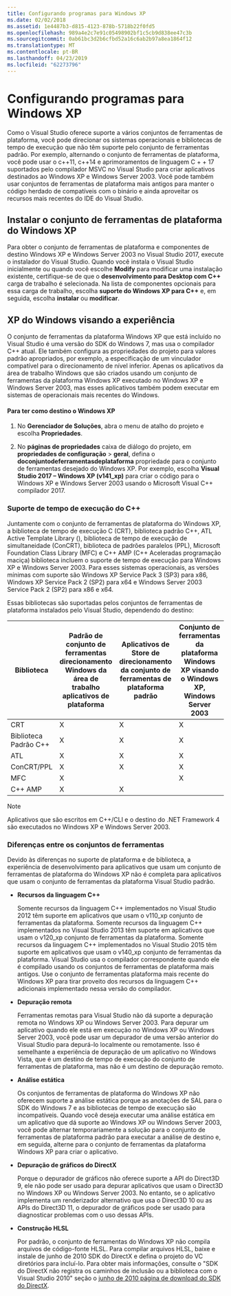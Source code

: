 ```yaml
---
title: Configurando programas para Windows XP
ms.date: 02/02/2018
ms.assetid: 1e4487b3-d815-4123-878b-5718b22f0fd5
ms.openlocfilehash: 989a4e2c7e91c05498902bf1c5cb9d838ee47c3b
ms.sourcegitcommit: 0ab61bc3d2b6cfbd52a16c6ab2b97a8ea1864f12
ms.translationtype: MT
ms.contentlocale: pt-BR
ms.lasthandoff: 04/23/2019
ms.locfileid: "62273796"
---
```

# <a name="configuring-programs-for-windows-xp"></a>Configurando programas para Windows XP

Como o Visual Studio oferece suporte a vários conjuntos de ferramentas de plataforma, você pode direcionar os sistemas operacionais e bibliotecas de tempo de execução que não têm suporte pelo conjunto de ferramentas padrão. Por exemplo, alternando o conjunto de ferramentas de plataforma, você pode usar o c++11, c++14 e aprimoramentos de linguagem C + + 17 suportados pelo compilador MSVC no Visual Studio para criar aplicativos destinados ao Windows XP e Windows Server 2003. Você pode também usar conjuntos de ferramentas de plataforma mais antigos para manter o código herdado de compatíveis com o binário e ainda aproveitar os recursos mais recentes do IDE do Visual Studio.

## <a name="install-the-windows-xp-platform-toolset"></a>Instalar o conjunto de ferramentas de plataforma do Windows XP

Para obter o conjunto de ferramentas de plataforma e componentes de destino Windows XP e Windows Server 2003 no Visual Studio 2017, execute o instalador do Visual Studio. Quando você instala o Visual Studio inicialmente ou quando você escolhe **Modify** para modificar uma instalação existente, certifique-se de que o **desenvolvimento para Desktop com C++** carga de trabalho é selecionada. Na lista de componentes opcionais para essa carga de trabalho, escolha **suporte do Windows XP para C++** e, em seguida, escolha **instalar** ou **modificar**.

## <a name="windows-xp-targeting-experience"></a>XP do Windows visando a experiência

O conjunto de ferramentas da plataforma Windows XP que está incluído no Visual Studio é uma versão do SDK do Windows 7, mas usa o compilador C++ atual. Ele também configura as propriedades do projeto para valores padrão apropriados, por exemplo, a especificação de um vinculador compatível para o direcionamento de nível inferior. Apenas os aplicativos da área de trabalho Windows que são criados usando um conjunto de ferramentas da plataforma Windows XP executado no Windows XP e Windows Server 2003, mas esses aplicativos também podem executar em sistemas de operacionais mais recentes do Windows.

#### <a name="to-target-windows-xp"></a>Para ter como destino o Windows XP

1. No **Gerenciador de Soluções**, abra o menu de atalho do projeto e escolha **Propriedades**.

1. No **páginas de propriedades** caixa de diálogo do projeto, em **propriedades de configuração** > **geral**, defina o **doconjuntodeferramentasdeplataforma** propriedade para o conjunto de ferramentas desejado do Windows XP. Por exemplo, escolha **Visual Studio 2017 – Windows XP (v141_xp)** para criar o código para o Windows XP e Windows Server 2003 usando o Microsoft Visual C++ compilador 2017.

### <a name="c-runtime-support"></a>Suporte de tempo de execução do C++

Juntamente com o conjunto de ferramentas de plataforma do Windows XP, a biblioteca de tempo de execução C (CRT), biblioteca padrão C++, ATL Active Template Library (), biblioteca de tempo de execução de simultaneidade (ConCRT), biblioteca de padrões paralelos (PPL), Microsoft Foundation Class Library (MFC) e C++ AMP (C++ Aceleradas programação maciça) biblioteca incluem o suporte de tempo de execução para Windows XP e Windows Server 2003. Para esses sistemas operacionais, as versões mínimas com suporte são Windows XP Service Pack 3 (SP3) para x86, Windows XP Service Pack 2 (SP2) para x64 e Windows Server 2003 Service Pack 2 (SP2) para x86 e x64.

Essas bibliotecas são suportadas pelos conjuntos de ferramentas de plataforma instalados pelo Visual Studio, dependendo do destino:

|Biblioteca|Padrão de conjunto de ferramentas direcionamento Windows da área de trabalho aplicativos de plataforma|Aplicativos de Store de direcionamento da conjunto de ferramentas de plataforma padrão|Conjunto de ferramentas da plataforma Windows XP visando o Windows XP, Windows Server 2003|
|---|---|---|---|
|CRT|X|X|X|
|Biblioteca Padrão C++|X|X|X|
|ATL|X|X|X|
|ConCRT/PPL|X|X|X|
|MFC|X||X|
|C++ AMP|X|X||

> [!NOTE]
> Aplicativos que são escritos em C++/CLI e o destino do .NET Framework 4 são executados no Windows XP e Windows Server 2003.

### <a name="differences-between-the-toolsets"></a>Diferenças entre os conjuntos de ferramentas

Devido às diferenças no suporte de plataforma e de biblioteca, a experiência de desenvolvimento para aplicativos que usam um conjunto de ferramentas de plataforma do Windows XP não é completa para aplicativos que usam o conjunto de ferramentas da plataforma Visual Studio padrão.

- **Recursos da linguagem C++**

   Somente recursos da linguagem C++ implementados no Visual Studio 2012 têm suporte em aplicativos que usam o v110\_xp conjunto de ferramentas da plataforma. Somente recursos da linguagem C++ implementados no Visual Studio 2013 têm suporte em aplicativos que usam o v120\_xp conjunto de ferramentas da plataforma. Somente recursos da linguagem C++ implementados no Visual Studio 2015 têm suporte em aplicativos que usam o v140\_xp conjunto de ferramentas da plataforma. Visual Studio usa o compilador correspondente quando ele é compilado usando os conjuntos de ferramentas de plataforma mais antigos. Use o conjunto de ferramentas plataforma mais recente do Windows XP para tirar proveito dos recursos da linguagem C++ adicionais implementado nessa versão do compilador.

- **Depuração remota**

   Ferramentas remotas para Visual Studio não dá suporte a depuração remota no Windows XP ou Windows Server 2003. Para depurar um aplicativo quando ele está em execução no Windows XP ou Windows Server 2003, você pode usar um depurador de uma versão anterior do Visual Studio para depurá-lo localmente ou remotamente. Isso é semelhante a experiência de depuração de um aplicativo no Windows Vista, que é um destino de tempo de execução do conjunto de ferramentas de plataforma, mas não é um destino de depuração remoto.

- **Análise estática**

   Os conjuntos de ferramentas de plataforma do Windows XP não oferecem suporte a análise estática porque as anotações de SAL para o SDK do Windows 7 e as bibliotecas de tempo de execução são incompatíveis. Quando você deseja executar uma análise estática em um aplicativo que dá suporte ao Windows XP ou Windows Server 2003, você pode alternar temporariamente a solução para o conjunto de ferramentas de plataforma padrão para executar a análise de destino e, em seguida, alterne para o conjunto de ferramentas da plataforma Windows XP para criar o aplicativo.

- **Depuração de gráficos do DirectX**

   Porque o depurador de gráficos não oferece suporte a API do Direct3D 9, ele não pode ser usado para depurar aplicativos que usam o Direct3D no Windows XP ou Windows Server 2003. No entanto, se o aplicativo implementa um renderizador alternativo que usa o Direct3D 10 ou as APIs do Direct3D 11, o depurador de gráficos pode ser usado para diagnosticar problemas com o uso dessas APIs.

- **Construção HLSL**

   Por padrão, o conjunto de ferramentas do Windows XP não compila arquivos de código-fonte HLSL. Para compilar arquivos HLSL, baixe e instale de junho de 2010 SDK do DirectX e defina o projeto do VC diretórios para incluí-lo. Para obter mais informações, consulte o "SDK do DirectX não registra os caminhos de inclusão ou a biblioteca com o Visual Studio 2010" seção o [junho de 2010 página de download do SDK do DirectX](http://www.microsoft.com/download/details.aspx?displaylang=en&id=6812).
